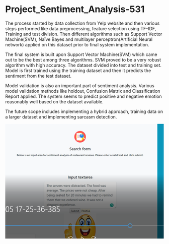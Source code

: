 # Project_Sentiment_Analysis-531
The process started by data collection from Yelp website and then various steps performed like data preprocessing,
feature selection using TF-IDF, Training and test division. Then different algorithms such as
Support Vector Machine(SVM), Naïve Bayes and multilayer perceptron(Artificial Neural
network) applied on this dataset prior to final system implementation.

The final system is built upon Support Vector Machine(SVM) which came out to be the best among three algorithms.
SVM proved to be a very robust algorithm with high accuracy. The dataset divided into test and
training set. Model is first trained using the training dataset and then it predicts the sentiment
from the test dataset. 

Model validation is also an important part of sentiment analysis. Various 
model validation methods like holdout, Confusion Matrix and Classification Report applied. The
system seems to predict positive and negative emotion reasonably well based on the dataset
available. 

The future scope includes implementing a hybrid approach, training data on a larger
dataset and implementing sarcasm detection.

[![Everything Is AWESOME](pic.PNG)](https://drive.google.com/open?id=1Tzo5wz6AlPqnskxSWckJZD-JkA2ymATo "Everything Is AWESOME")
